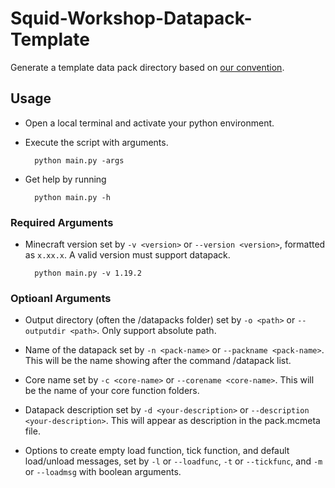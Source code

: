 # Squid-Workshop-Datapack-Template
Generate a template data pack directory based on [our convention](https://github.com/Squid-Workshop/Minecraft-Datapacks-Project/blob/master/CONTRIBUTING.md).

## Usage
- Open a local terminal and activate your python environment.
- Execute the script with arguments.

        python main.py -args

- Get help by running

        python main.py -h

### Required Arguments
- Minecraft version set by `-v <version>` or `--version <version>`, formatted as `x.xx.x`. A valid version must support datapack.

        python main.py -v 1.19.2

### Optioanl Arguments
- Output directory (often the /datapacks folder) set by `-o <path>` or `--outputdir <path>`. Only support absolute path.

- Name of the datapack set by `-n <pack-name>` or `--packname <pack-name>`. This will be the name showing after the command /datapack list.

- Core name set by `-c <core-name>` or `--corename <core-name>`. This will be the name of your core function folders.

- Datapack description set by `-d <your-description>` or `--description <your-description>`. This will appear as description in the pack.mcmeta file.

- Options to create empty load function, tick function, and default load/unload messages, set by `-l` or `--loadfunc`, `-t` or `--tickfunc`, and `-m` or `--loadmsg` with boolean arguments.
